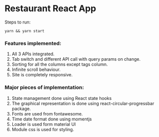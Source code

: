 # Restaurant React App

Steps to run:

```
yarn && yarn start
```

### Features implemented:

1. All 3 APIs integrated.
2. Tab switch and different API call with query params on change.
3. Sorting for all the columns except tags column.
4. Infinite scroll behaviour.
5. Site is completely responsive.


### Major pieces of implementation:

1. State management done using  React state hooks
2. The graphical representation is done using react-circular-progressbar package.
3. Fonts are used from fontawesome.
4. Time date format done using  momentjs
5. Loader is used form material UI
6. Module css is used for styling.




